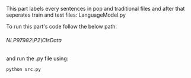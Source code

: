This part labels every sentences in pop and traditional files and after that seperates train and test files:
LanguageModel.py

To run this part's code follow the below path:

######  NLP97982\P2\ClsData

and run the .py file using:

```
python src.py
```